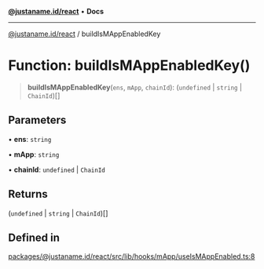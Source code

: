 [**@justaname.id/react**](../README.md) • **Docs**

***

[@justaname.id/react](../globals.md) / buildIsMAppEnabledKey

# Function: buildIsMAppEnabledKey()

> **buildIsMAppEnabledKey**(`ens`, `mApp`, `chainId`): (`undefined` \| `string` \| `ChainId`)[]

## Parameters

• **ens**: `string`

• **mApp**: `string`

• **chainId**: `undefined` \| `ChainId`

## Returns

(`undefined` \| `string` \| `ChainId`)[]

## Defined in

[packages/@justaname.id/react/src/lib/hooks/mApp/useIsMAppEnabled.ts:8](https://github.com/JustaName-id/JustaName-sdk/blob/dc845c10af242e3ca87d95ef392516ac0bfa8b95/packages/@justaname.id/react/src/lib/hooks/mApp/useIsMAppEnabled.ts#L8)
